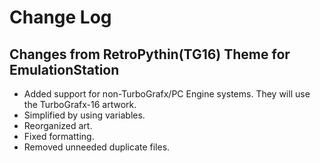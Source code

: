 # Change Log

## Changes from RetroPythin(TG16) Theme for EmulationStation

* Added support for non-TurboGrafx/PC Engine systems. They will use the TurboGrafx-16 artwork.
* Simplified by using variables.
* Reorganized art.
* Fixed formatting.
* Removed unneeded duplicate files.
